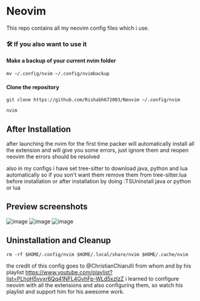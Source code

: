 # Neovim
This repo contains all my neovim config files which i use.

### 🛠️ If you also want to use it

#### Make a backup of your current nvim folder

```
mv ~/.config/nvim ~/.config/nvimbackup
```

#### Clone the repository

```
git clone https://github.com/Rishabh672003/Neovim ~/.config/nvim
```
```
nvim
```
## After Installation
after launching the nvim for the first time packer will automatically install all the extension and will give you some errors, just ignore them and reopen neovim the errors should be resolved

also in my configs i have set tree-sitter to download java, python and lua automatically so if you son't want them remove them from tree-sitter.lua before installation or after installation by doing :TSUninstall java or python or lua

## Preview screenshots
![image](https://user-images.githubusercontent.com/53911515/168277253-37fccf26-4ee9-4550-9fb4-3c6c62a896c7.png)
![image](https://user-images.githubusercontent.com/53911515/168466155-cf882094-331b-459e-a76e-f16ce37a0aff.png)
![image](https://user-images.githubusercontent.com/53911515/168277485-a2822566-1c1d-442a-9c13-db72c0ea764d.png)



## Uninstallation and Cleanup
```
rm -rf $HOME/.config/nvim $HOME/.local/share/nvim $HOME/.cache/nvim
```

the credit of this config goes to @ChristianChiarulli from whom and by his playlist https://www.youtube.com/playlist?list=PLhoH5vyxr6Qq41NFL4GvhFp-WLd5xzIzZ i learned to configure neovim with all the extensions and also configuring them,
so watch his playlist and support him for his awesome work. 


